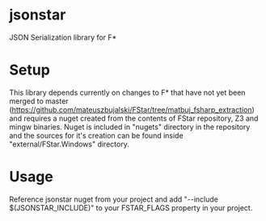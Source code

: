 # jsonstar
JSON Serialization library for F*

# Setup
This library depends currently on changes to F* that have not yet been merged to master (https://github.com/mateuszbujalski/FStar/tree/matbuj_fsharp_extraction) and requires a nuget created from the contents of FStar repository, Z3 and mingw binaries. Nuget is included in "nugets" directory in the repository and the sources for it's creation can be found inside "external/FStar.Windows" directory.

# Usage
Reference jsonstar nuget from your project and add "--include $(JSONSTAR_INCLUDE)" to your FSTAR_FLAGS property in your project. 
